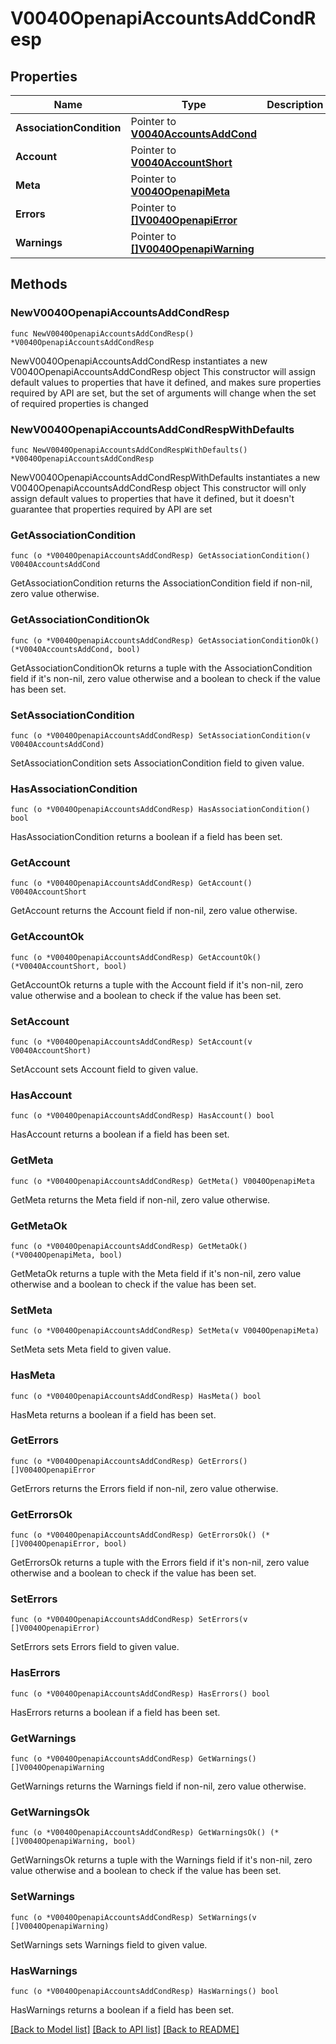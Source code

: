 # V0040OpenapiAccountsAddCondResp

## Properties

Name | Type | Description | Notes
------------ | ------------- | ------------- | -------------
**AssociationCondition** | Pointer to [**V0040AccountsAddCond**](V0040AccountsAddCond.md) |  | [optional] 
**Account** | Pointer to [**V0040AccountShort**](V0040AccountShort.md) |  | [optional] 
**Meta** | Pointer to [**V0040OpenapiMeta**](V0040OpenapiMeta.md) |  | [optional] 
**Errors** | Pointer to [**[]V0040OpenapiError**](V0040OpenapiError.md) |  | [optional] 
**Warnings** | Pointer to [**[]V0040OpenapiWarning**](V0040OpenapiWarning.md) |  | [optional] 

## Methods

### NewV0040OpenapiAccountsAddCondResp

`func NewV0040OpenapiAccountsAddCondResp() *V0040OpenapiAccountsAddCondResp`

NewV0040OpenapiAccountsAddCondResp instantiates a new V0040OpenapiAccountsAddCondResp object
This constructor will assign default values to properties that have it defined,
and makes sure properties required by API are set, but the set of arguments
will change when the set of required properties is changed

### NewV0040OpenapiAccountsAddCondRespWithDefaults

`func NewV0040OpenapiAccountsAddCondRespWithDefaults() *V0040OpenapiAccountsAddCondResp`

NewV0040OpenapiAccountsAddCondRespWithDefaults instantiates a new V0040OpenapiAccountsAddCondResp object
This constructor will only assign default values to properties that have it defined,
but it doesn't guarantee that properties required by API are set

### GetAssociationCondition

`func (o *V0040OpenapiAccountsAddCondResp) GetAssociationCondition() V0040AccountsAddCond`

GetAssociationCondition returns the AssociationCondition field if non-nil, zero value otherwise.

### GetAssociationConditionOk

`func (o *V0040OpenapiAccountsAddCondResp) GetAssociationConditionOk() (*V0040AccountsAddCond, bool)`

GetAssociationConditionOk returns a tuple with the AssociationCondition field if it's non-nil, zero value otherwise
and a boolean to check if the value has been set.

### SetAssociationCondition

`func (o *V0040OpenapiAccountsAddCondResp) SetAssociationCondition(v V0040AccountsAddCond)`

SetAssociationCondition sets AssociationCondition field to given value.

### HasAssociationCondition

`func (o *V0040OpenapiAccountsAddCondResp) HasAssociationCondition() bool`

HasAssociationCondition returns a boolean if a field has been set.

### GetAccount

`func (o *V0040OpenapiAccountsAddCondResp) GetAccount() V0040AccountShort`

GetAccount returns the Account field if non-nil, zero value otherwise.

### GetAccountOk

`func (o *V0040OpenapiAccountsAddCondResp) GetAccountOk() (*V0040AccountShort, bool)`

GetAccountOk returns a tuple with the Account field if it's non-nil, zero value otherwise
and a boolean to check if the value has been set.

### SetAccount

`func (o *V0040OpenapiAccountsAddCondResp) SetAccount(v V0040AccountShort)`

SetAccount sets Account field to given value.

### HasAccount

`func (o *V0040OpenapiAccountsAddCondResp) HasAccount() bool`

HasAccount returns a boolean if a field has been set.

### GetMeta

`func (o *V0040OpenapiAccountsAddCondResp) GetMeta() V0040OpenapiMeta`

GetMeta returns the Meta field if non-nil, zero value otherwise.

### GetMetaOk

`func (o *V0040OpenapiAccountsAddCondResp) GetMetaOk() (*V0040OpenapiMeta, bool)`

GetMetaOk returns a tuple with the Meta field if it's non-nil, zero value otherwise
and a boolean to check if the value has been set.

### SetMeta

`func (o *V0040OpenapiAccountsAddCondResp) SetMeta(v V0040OpenapiMeta)`

SetMeta sets Meta field to given value.

### HasMeta

`func (o *V0040OpenapiAccountsAddCondResp) HasMeta() bool`

HasMeta returns a boolean if a field has been set.

### GetErrors

`func (o *V0040OpenapiAccountsAddCondResp) GetErrors() []V0040OpenapiError`

GetErrors returns the Errors field if non-nil, zero value otherwise.

### GetErrorsOk

`func (o *V0040OpenapiAccountsAddCondResp) GetErrorsOk() (*[]V0040OpenapiError, bool)`

GetErrorsOk returns a tuple with the Errors field if it's non-nil, zero value otherwise
and a boolean to check if the value has been set.

### SetErrors

`func (o *V0040OpenapiAccountsAddCondResp) SetErrors(v []V0040OpenapiError)`

SetErrors sets Errors field to given value.

### HasErrors

`func (o *V0040OpenapiAccountsAddCondResp) HasErrors() bool`

HasErrors returns a boolean if a field has been set.

### GetWarnings

`func (o *V0040OpenapiAccountsAddCondResp) GetWarnings() []V0040OpenapiWarning`

GetWarnings returns the Warnings field if non-nil, zero value otherwise.

### GetWarningsOk

`func (o *V0040OpenapiAccountsAddCondResp) GetWarningsOk() (*[]V0040OpenapiWarning, bool)`

GetWarningsOk returns a tuple with the Warnings field if it's non-nil, zero value otherwise
and a boolean to check if the value has been set.

### SetWarnings

`func (o *V0040OpenapiAccountsAddCondResp) SetWarnings(v []V0040OpenapiWarning)`

SetWarnings sets Warnings field to given value.

### HasWarnings

`func (o *V0040OpenapiAccountsAddCondResp) HasWarnings() bool`

HasWarnings returns a boolean if a field has been set.


[[Back to Model list]](../README.md#documentation-for-models) [[Back to API list]](../README.md#documentation-for-api-endpoints) [[Back to README]](../README.md)


